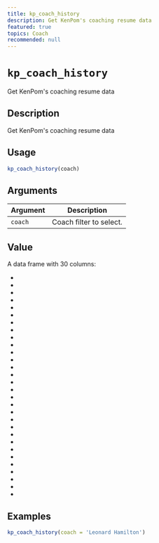 ```yaml
---
title: kp_coach_history
description: Get KenPom's coaching resume data
featured: true
topics: Coach
recommended: null
---
```

# `kp_coach_history`

Get KenPom's coaching resume data


## Description

Get KenPom's coaching resume data


## Usage

```r
kp_coach_history(coach)
```


## Arguments

Argument      |Description
------------- |----------------
`coach`     |     Coach filter to select.


## Value

A data frame with 30 columns:
  

*   

*   

*   

*   

*   

*   

*   

*   

*   

*   

*   

*   

*   

*   

*   

*   

*   

*   

*   

*   

*   

*   

*   

*   

*   

*   

*   

*   

*   

*


## Examples

```r
kp_coach_history(coach = 'Leonard Hamilton')
```


